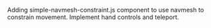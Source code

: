Adding simple-navmesh-constraint.js component to use navmesh to constrain movement.
Implement hand controls and teleport.